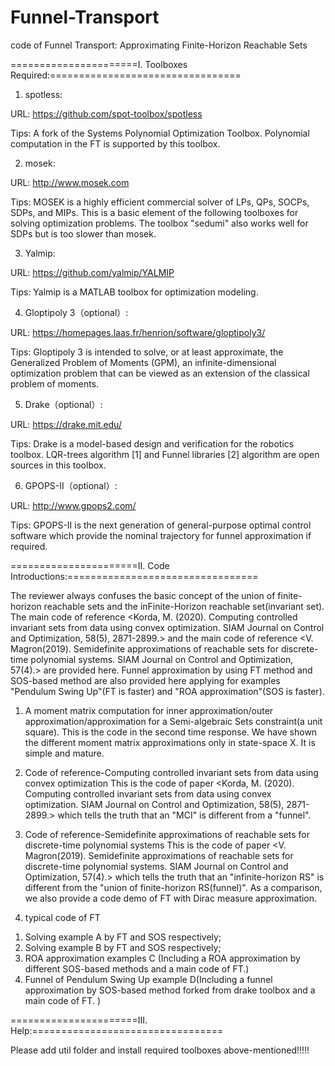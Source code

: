 # Funnel-Transport

code of Funnel Transport: Approximating Finite-Horizon Reachable Sets

======================I. Toolboxes Required:================================= 


1. spotless:	 

URL: https://github.com/spot-toolbox/spotless

Tips: A fork of the Systems Polynomial Optimization Toolbox. Polynomial computation in the FT is supported by this toolbox. 

2. mosek: 

URL: http://www.mosek.com

Tips: MOSEK is a highly efficient commercial solver of LPs, QPs, SOCPs, SDPs, and MIPs. This is a basic element of the following toolboxes for solving optimization problems. The toolbox "sedumi" also works well for SDPs but is too slower than mosek.

3. Yalmip:	 

URL: https://github.com/yalmip/YALMIP

Tips: Yalmip is a MATLAB toolbox for optimization modeling.

4. Gloptipoly 3（optional）: 

URL: https://homepages.laas.fr/henrion/software/gloptipoly3/

Tips: Gloptipoly 3 is intended to solve, or at least approximate, the Generalized Problem of Moments (GPM), an infinite-dimensional optimization problem that can be viewed as an extension of the classical problem of moments.
 
5. Drake（optional）:	 

URL: https://drake.mit.edu/

Tips: Drake is a model-based design and verification for the robotics toolbox. LQR-trees algorithm [1] and Funnel libraries [2] algorithm are open sources in this toolbox.

6. GPOPS-II（optional）:	 

URL: http://www.gpops2.com/

Tips: GPOPS-II is the next generation of general-purpose optimal control software which provide the nominal trajectory for funnel approximation if required.

======================II. Code Introductions:================================= 

The reviewer always confuses the basic concept of the union of finite-horizon reachable sets and the inFinite-Horizon reachable set(invariant set). The main code of reference <Korda, M. (2020). Computing controlled invariant sets from data using convex optimization. SIAM Journal on Control and Optimization, 58(5), 2871-2899.> and the main code of reference <V. Magron(2019). Semidefinite approximations of reachable sets for discrete-time polynomial systems. SIAM Journal on Control and Optimization, 57(4).> are provided here. Funnel approximation by using FT method and SOS-based method are also provided here applying for examples "Pendulum Swing Up"(FT is faster) and "ROA approximation"(SOS is faster).

1. A moment matrix computation for inner approximation/outer approximation/approximation for a Semi-algebraic Sets constraint(a unit square).
This is the code in the second time response. We have shown the different moment matrix approximations only in state-space X. It is simple and mature. 
 
2. Code of reference-Computing controlled invariant sets from data using convex optimization
This is the code of paper <Korda, M. (2020). Computing controlled invariant sets from data using convex optimization. SIAM Journal on Control and Optimization, 58(5), 2871-2899.> which tells the truth that an "MCI" is different from a "funnel".

3. Code of reference-Semidefinite approximations of reachable sets for discrete-time polynomial systems
This is the code of paper <V. Magron(2019). Semidefinite approximations of reachable sets for discrete-time polynomial systems. SIAM Journal on Control and Optimization, 57(4).> which tells the truth that an "infinite-horizon RS" is different from the "union of finite-horizon RS(funnel)". As a comparison, we also provide a code demo of FT with Dirac measure approximation.

4. typical code of FT

1) Solving example A by FT and SOS respectively;
2) Solving example B by FT and SOS respectively; 
3) ROA approximation examples C (Including a ROA approximation by different SOS-based methods and a main code of FT.)
4) Funnel of Pendulum Swing Up example D(Including a funnel approximation by SOS-based method forked from drake toolbox and a main code of FT. )


======================III. Help:================================= 

Please add util folder and install required toolboxes above-mentioned!!!!!









